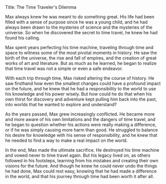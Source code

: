Title: The Time Traveler's Dilemma

Max always knew he was meant to do something great. His life had been filled with a sense of purpose since he was a young child, and he had always been drawn to the mysteries of science and the mysteries of the universe. So when he discovered the secret to time travel, he knew he had found his calling.

Max spent years perfecting his time machine, traveling through time and space to witness some of the most pivotal moments in history. He saw the birth of the universe, the rise and fall of empires, and the creation of great works of art and literature. But as much as he learned, he began to realize that time travel was not a simple or even a safe endeavor.

With each trip through time, Max risked altering the course of history. He saw firsthand how even the smallest changes could have a profound impact on the future, and he knew that he had a responsibility to the world to use his knowledge and his power wisely. But how could he do that when his own thirst for discovery and adventure kept pulling him back into the past, into worlds that he wanted to explore and understand?

As the years passed, Max grew increasingly conflicted. He became more and more aware of his own limitations and the dangers of time travel, and he began to question whether his actions were really making a difference, or if he was simply causing more harm than good. He struggled to balance his desire for knowledge with his sense of responsibility, and he knew that he needed to find a way to make a real impact on the world.

In the end, Max made the ultimate sacrifice. He destroyed his time machine and vowed never to time travel again. But his legacy lived on, as others followed in his footsteps, learning from his mistakes and creating their own visions for the future. And though he knew he could never undo the things he had done, Max could rest easy, knowing that he had made a difference in the world, and that his journey through time had been worth it after all.